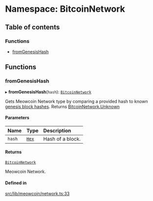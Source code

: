 # Namespace: BitcoinNetwork

## Table of contents

### Functions

- [fromGenesisHash](BitcoinNetwork.md#fromgenesishash)

## Functions

### fromGenesisHash

▸ **fromGenesisHash**(`hash`): [`BitcoinNetwork`](../enums/BitcoinNetwork-1.md)

Gets Meowcoin Network type by comparing a provided hash to known
[genesis block hashes](https://en.meowcoin.it/wiki/Genesis_block).
Returns [BitcoinNetwork.Unknown](../enums/BitcoinNetwork-1.md#unknown)

#### Parameters

| Name | Type | Description |
| :------ | :------ | :------ |
| `hash` | [`Hex`](../classes/Hex.md) | Hash of a block. |

#### Returns

[`BitcoinNetwork`](../enums/BitcoinNetwork-1.md)

Meowcoin Network.

#### Defined in

[src/lib/meowcoin/network.ts:33](https://github.com/keep-network/tmewc/blob/main/typescript/src/lib/meowcoin/network.ts#L33)
